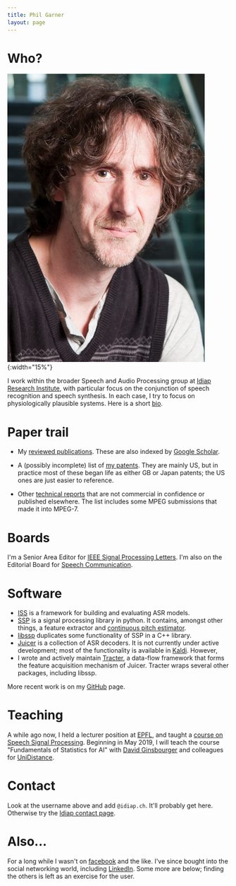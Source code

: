 ```yaml
---
title: Phil Garner
layout: page
---
```


# Who?

![Mugshot](assets/mugshot.jpg){:width="15%"}

I work within the broader Speech and Audio Processing group at
[Idiap Research Institute](http://www.idiap.ch/), with particular focus on the
conjunction of speech recognition and speech synthesis.  In each case, I try to
focus on physiologically plausible systems. Here is a short
[bio](ieee-bio.html).

# Paper trail

* My [reviewed publications](png-pubs.html). These are also indexed by
[Google Scholar](http://idiap.ch/~pgarner/scholar).

* A (possibly incomplete) list of [my patents](png-pats.html). They are
mainly US, but in practice most of these began life as either GB or Japan
patents; the US ones are just easier to reference.

* Other [technical reports](png-tech.html) that are not commercial in
confidence or published elsewhere. The list includes some MPEG submissions that
made it into MPEG-7.

# Boards

I'm a Senior Area Editor for [IEEE Signal Processing Letters](https://signalprocessingsociety.org/publications-resources/ieee-signal-processing-letters/editorial-board).  I'm also on the Editorial Board for [Speech Communication](https://www.journals.elsevier.com/speech-communication/editorial-board).

# Software

* [ISS](https://github.com/idiap/iss) is a framework for building and
evaluating ASR models.
* [SSP](https://github.com/idiap/ssp) is a signal processing library in python.
It contains, amongst other things, a feature extractor and
[continuous pitch estimator](http://publications.idiap.ch/index.php/publications/show/2451).
* [libssp](https://github.com/idiap/libssp) duplicates some functionality of
SSP in a C++ library.
* [Juicer](https://github.com/idiap/juicer) is a collection of ASR decoders.  It is not currently under active development; most of the functionality is available in [Kaldi](http://kaldi-asr.org).  However,
* I wrote and actively maintain
[Tracter](https://github.com/idiap/tracter), a data-flow framework that
forms the feature acquisition mechanism of Juicer.  Tracter wraps several other
packages, including libssp.

More recent work is on my [GitHub](http://github.com/pgarner) page.

# Teaching

A while ago now, I held a lecturer position at [EPFL](http://www.epfl.ch/), and
taught a [course on Speech Signal Processing](ssp-course.html).  Beginning in
May 2019, I will teach the course "Fundamentals of Statistics for AI" with
[David Ginsbourger](http://www.ginsbourger.ch/) and colleagues for
[UniDistance](https://distanceuniversity.ch/artificial-intelligence/master/programme/).

# Contact

Look at the username above and add `@idiap.ch`. It'll probably get
here. Otherwise try the
[Idiap contact page](http://www.idiap.ch/en/people/directory/306).

# Also...

For a long while I wasn't on [facebook](facebook.html) and the like. I've since
bought into the social networking world, including
[LinkedIn](http://www.linkedin.com/in/philipngarner).  Some more are below;
finding the others is left as an exercise for the user.
